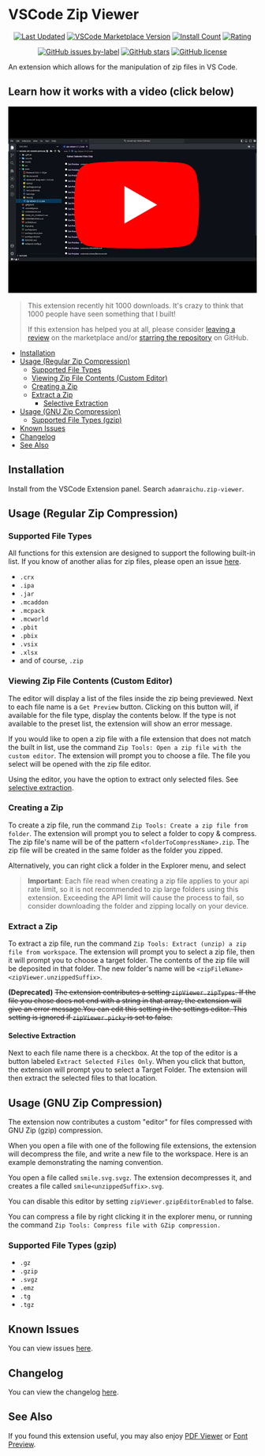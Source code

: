 # VSCode Zip Viewer <!-- markdownlint-disable MD033 -->

<div align="center">

[![Last Updated](https://img.shields.io/visual-studio-marketplace/last-updated/adamraichu.zip-viewer?color=%2300008b&logo=visual%20studio%20code&logoColor=%23007ACC)](https://marketplace.visualstudio.com/items?itemName=AdamRaichu.zip-viewer)
[![VSCode Marketplace Version](https://img.shields.io/visual-studio-marketplace/v/adamraichu.zip-viewer?color=00008b&logo=Visual%20Studio%20Code&logoColor=%23007ACC)](https://marketplace.visualstudio.com/items?itemName=AdamRaichu.zip-viewer)
[![Install Count](https://img.shields.io/visual-studio-marketplace/i/adamraichu.zip-viewer?color=darkblue&label=Install%20Count&logo=visual%20studio%20code&logoColor=%23007ACC)](https://marketplace.visualstudio.com/items?itemName=AdamRaichu.zip-viewer)
[![Rating](https://img.shields.io/visual-studio-marketplace/stars/adamraichu.zip-viewer?color=darkblue&label=Rating&logo=visual%20studio%20code&logoColor=%23007ACC)][review]

[![GitHub issues by-label](https://img.shields.io/github/issues/adamraichu/vscode-zip-viewer/confirmed?color=orange&logo=github)](https://github.com/AdamRaichu/vscode-zip-viewer/labels/confirmed)
[![GitHub stars](https://img.shields.io/github/stars/adamraichu/vscode-zip-viewer)][stargazers]
[![GitHub license](https://img.shields.io/github/license/adamraichu/vscode-zip-viewer)](https://github.com/AdamRaichu/vscode-zip-viewer/blob/main/LICENSE)

</div>

An extension which allows for the manipulation of zip files in VS Code.

## Learn how it works with a video (click below)

[![Video Thumbnail](./thumbnail.jpg)](https://youtu.be/eMttQGBadaI)

> This extension recently hit 1000 downloads.
> It's crazy to think that 1000 people have seen something that I built!
>
> If this extension has helped you at all, please consider [leaving a review][review] on the marketplace and/or [starring the repository][stargazers] on GitHub.

- [Installation](#installation)
- [Usage (Regular Zip Compression)](#usage-regular-zip-compression)
  - [Supported File Types](#supported-file-types)
  - [Viewing Zip File Contents (Custom Editor)](#viewing-zip-file-contents-custom-editor)
  - [Creating a Zip](#creating-a-zip)
  - [Extract a Zip](#extract-a-zip)
    - [Selective Extraction](#selective-extraction)
- [Usage (GNU Zip Compression)](#usage-gnu-zip-compression)
  - [Supported File Types (gzip)](#supported-file-types-gzip)
- [Known Issues](#known-issues)
- [Changelog](#changelog)
- [See Also](#see-also)

## Installation

Install from the VSCode Extension panel.
Search `adamraichu.zip-viewer`.

## Usage (Regular Zip Compression)

### Supported File Types

All functions for this extension are designed to support the following built-in list.
If you know of another alias for zip files, please open an issue [here][new-zip-type].

- `.crx`
- `.ipa`
- `.jar`
- `.mcaddon`
- `.mcpack`
- `.mcworld`
- `.pbit`
- `.pbix`
- `.vsix`
- `.xlsx`
- and of course, `.zip`

### Viewing Zip File Contents (Custom Editor)

The editor will display a list of the files inside the zip being previewed.
Next to each file name is a `Get Preview` button.
Clicking on this button will, if available for the file type, display the contents below.
If the type is not available to the preset list, the extension will show an error message.

If you would like to open a zip file with a file extension that does not match the built in list, use the command `Zip Tools: Open a zip file with the custom editor`.
The extension will prompt you to choose a file.
The file you select will be opened with the zip file editor.

Using the editor, you have the option to extract only selected files. See [selective extraction](#selective-extraction).

### Creating a Zip

To create a zip file, run the command `Zip Tools: Create a zip file from folder`.
The extension will prompt you to select a folder to copy & compress.
The zip file's name will be of the pattern `<folderToCompressName>.zip`.
The zip file will be created in the same folder as the folder you zipped.

Alternatively, you can right click a folder in the Explorer menu, and select

> **Important**: Each file read when creating a zip file applies to your api rate limit, so it is not recommended to zip large folders using this extension.
> Exceeding the API limit will cause the process to fail, so consider downloading the folder and zipping locally on your device.

### Extract a Zip

To extract a zip file, run the command `Zip Tools: Extract (unzip) a zip file from workspace`.
The extension will prompt you to select a zip file, then it will prompt you to choose a target folder.
The contents of the zip file will be deposited in that folder.
The new folder's name will be `<zipFileName><zipViewer.unzippedSuffix>`.

**(Deprecated)** ~~The extension contributes a setting `zipViewer.zipTypes`. If the file you chose does not end with a string in that array, the extension will give an error message.You can edit this setting in the settings editor. This setting is ignored if `zipViewer.picky` is set to false.~~

#### Selective Extraction

Next to each file name there is a checkbox. At the top of the editor is a button labeled `Extract Selected Files Only`. When you click that button, the extension will prompt you to select a Target Folder. The extension will then extract the selected files to that location.

## Usage (GNU Zip Compression)

The extension now contributes a custom "editor" for files compressed with GNU Zip (gzip) compression.

When you open a file with one of the following file extensions, the extension will decompress the file, and write a new file to the workspace.
Here is an example demonstrating the naming convention.

You open a file called `smile.svg.svgz`.
The extension decompresses it, and creates a file called `smile<unzippedSuffix>.svg`.

You can disable this editor by setting `zipViewer.gzipEditorEnabled` to false.

You can compress a file by right clicking it in the explorer menu, or running the command `Zip Tools: Compress file with GZip compression.`

### Supported File Types (gzip)

- `.gz`
- `.gzip`
- `.svgz`
- `.emz`
- `.tg`
- `.tgz`

## Known Issues

You can view issues [here][known-issues].

## Changelog

You can view the changelog [here](CHANGELOG.md).

## See Also

If you found this extension useful, you may also enjoy [PDF Viewer][pdf-viewer] or [Font Preview][font-preview].

[new-zip-type]: https://github.com/AdamRaichu/vscode-zip-viewer/issues/new?assignees=AdamRaichu&labels=enhancement%2Cgood+first+issue&template=suggest_ext.yml&title=%5BFeature%5D+Suggested+file+extension%3A+
[pdf-viewer]: https://marketplace.visualstudio.com/items?itemName=AdamRaichu.pdf-viewer
[font-preview]: https://marketplace.visualstudio.com/items?itemName=AdamRaichu.font-viewer
[review]: https://marketplace.visualstudio.com/items?itemName=AdamRaichu.zip-viewer&ssr=false#review-details
[stargazers]: https://github.com/adamraichu/vscode-zip-viewer/stargazers
[known-issues]: https://github.com/AdamRaichu/vscode-zip-viewer/blob/main/known_issues.md

